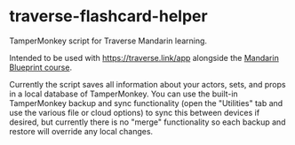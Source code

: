 # traverse-flashcard-helper

TamperMonkey script for Traverse Mandarin learning.

Intended to be used with https://traverse.link/app alongside the [Mandarin Blueprint course](https://www.mandarinblueprint.com/). 

Currently the script saves all information about your actors, sets, and props in a local database of TamperMonkey. You can use the built-in TamperMonkey backup and sync functionality (open the "Utilities" tab and use the various file or cloud options) to sync this between devices if desired, but currently there is no "merge" functionality so each backup and restore will override any local changes.
